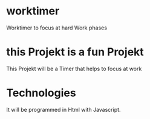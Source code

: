 # worktimer
Worktimer to focus at hard Work phases 

# this Projekt is a fun Projekt
This Projekt will be a Timer that helps to focus at work 

# Technologies 
It will be programmed in Html with Javascript. 
